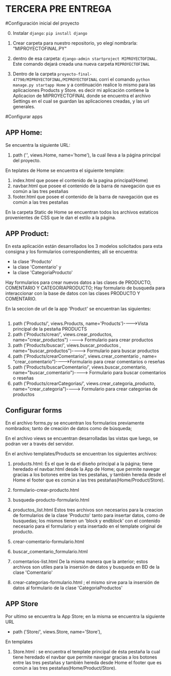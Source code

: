 # TERCERA PRE ENTREGA

#Configuración inicial del proyecto

0. Instalar `django`:  `pip install django`
1. Crear carpeta para nuestro repositorio, yo elegí nombrarla: "MIPROYECTOFINAL.PY"
2. dentro de esa carpeta: `django-admin startproject MIPROYECTOFINAL`. Este comando dejará creada una nueva carpeta `MIPROYECTOFINAL`

3. Dentro de la carpeta `proyecto-final-47790/MIPROYECTOFINAL/MIPROYECTOFINAL` corri el comando `python manage.py startapp Home` y a continuación realice lo mismo para las aplicaciones Products y Store.
es decir mi aplicación contiene la Aplicacion de MIPROYECTOFINAL donde se encuentra el archivo Settings en el cual se guardan las aplicaciones creadas, y las url generales.

#Configurar apps

## APP Home:
Se encuentra la siguiente URL:
1. path ('', views.Home, name='home'), la cual lleva a la página principal del proyecto.

En teplates de Home se encuentra el siguiente template:
1. index.html que posee el contenido de la pagina principal(Home)
2. navbar.html que posee el contenido de la barra de navegación que es común a las tres pestañas
3. footer.html que posee el contenido de la barra de navegación que es común a las tres pestañas

En la carpeta Static de Home se encuentran todos los archivos estaticos provenientes de CSS que le dan el estilo a la página.

## APP Product:
En esta aplicación están desarrollados los 3 modelos solicitados para esta consigna y los formularios correspondientes; allí se encuentra: 
- la clase 'Producto'
- la clase 'Comentario' y
- la clase 'CategoriaProducto'

Hay formularios para crear nuevos datos a las clases de PRODUCTO, COMENTARIO Y CATEGORIAPRODUCTO; 
Hay formulario de busqueda para interaccionar con la base de datos con las clases PRODUCTO Y COMENTARIO. 

En la seccion de url de la app 'Product' se encuentran las siguientes:
 
##
1. path ('Products/', views.Products, name='Products')---->Vista principal de la pestaña PRODUCTS
2. path ('Products/crear/', views.crear_productos, name="crear_productos") ----> Formulario para crear productos
3. path ('Products/buscar/', views.buscar_productos , name="buscar_productos")----> Formulario para buscar productos
4. path ('Products/crearComentario/', views.crear_comentario , name= "crear_comentario")---->Formulario para crear comentarios o reseñas
5. path ('Products/buscarComentario/', views.buscar_comentario, name="buscar_comentario")----> Formulario para buscar comentarios o reseñas
6. path ('Products/crearCategorias/', views.crear_categoria_producto, name="crear_categoria")----> Formulario para crear categorias de productos

## Configurar forms
En el archivo forms.py se encuentran los formularios previamente nombrados; tanto de creación de datos como de búsqueda;

En el archivo views se encuentran desarrolladas las vistas que luego, se podran ver a través del servidor.

En el archivo templates/Products se encuentran los siguientes archivos:
1. products.html: Es el que le da el diseño principal a la página; tiene heredado el navbar.html desde la App de Home; que permite navegar gracias a los botones entre las tres pestañas, y también hereda desde el Home el footer que es común a las tres pestañas(Home/Product/Store).

2. formulario-crear-producto.html
3. busqueda-producto-formulario.html
4. productos_list.html 
Estos tres archivos son necesarios para la creacion de formularios de la clase 'Producto' tanto para insertar datos, como de busquedas; los mismos tienen un 'block y endblock' con el contenido necesario para el formulario y esta insertado en el template original de producto.

5. crear-comentario-formulario.html
6. buscar_comentario_formulario.html
7. comentarios-list.html
De la misma manera que la anterior; estos archivos son utiles para la insersión de datos y busqueda en BD de la clase 'Comentario'

8. crear-categorias-formulario.html ; el mismo sirve para la insersión de datos al formulario de la clase 'CategoriaProductos'

## APP Store
Por ultimo se encuentra la App Store; en la misma se encuentra la siguiente URL
- path ('Store/', views.Store, name='Store'),

En templates
1. Store.html : se encuentra el template principal de ésta pestaña la cual tiene heredado el navbar que permite navegar gracias a los botones entre las tres pestañas y también hereda desde Home el footer que es común a las tres pestañas(Home/Product/Store).